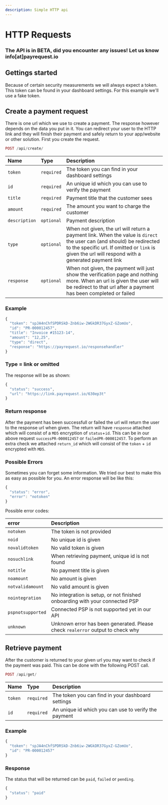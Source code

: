 ```yaml
---
description: Simple HTTP api
---
```


# HTTP Requests

### The API is in BETA, did you encounter any issues! Let us know info\[at\]payrequest.io

## Gettings started

Because of certain security measurements we will always expect a token. This token can be found in your dashboard settings. For this example we'll use a fake token.

## Create a payment request

There is one url which we use to create a payment. The response however depends on the data you put in it. You can redirect your user to the HTTP link and they will finish their payment and safely return to your app/website or other solution. First you create the request.

```php
POST /api/create/
```

| Name | Type | Description |
| :--- | :--- | :--- |
| `token` | `required` | The token you can find in your dashboard settings |
| `id` | `required` | An unique id which you can use to verify the payment |
| `title` | `required` | Payment title that the customer sees |
| `amount` | `required` | The amount you want to charge the customer |
| `description` | `optional` | Payment description |
| `type` | `optional` | When not given, the url will return a payment link. When the value is `direct` the user can \(and should\) be redirected to the specific url. If omitted or `link` is given the url will respond with a generated payment link |
| `response` | `optional` | When not given, the payment will just show the verification page and nothing more. When an url is given the user will be redirect to that url after a payment has been completed or failed |

### Example

```javascript
{
  "token": "spJA4nChfSPDRSkD-Znb6iw-2WGkDR37GyxZ-GZomUo",
  "id": "PR-000012457",
  "title": "Invoice #15123-14",
  "amount": "12,25",
  "type": "direct",
  "response": "https://payrequest.io/responsehandler"
}
```

### Type = link or omitted

The response will be as shown:

```javascript
{
  "status": "success",
  "url": "https://link.payrequest.io/630ep3t"
}
```

### Return response

After the payment has been successfull or failed the url will return the user to the response url when given. The return will have `response` attached which will consist of a `MD5` encryption of `status`+`id`. This can be in our above request `successPR-000012457` or `failedPR-000012457`. To perform an extra check we attached `return_id` which will consist of the `token` + `id` encrypted with `MD5`.

### Possible Errors

Sometimes you can forget some information. We tried our best to make this as easy as possible for you.
An error response will be like this:

```javascript
{
  "status": "error",
  "error": "notoken"
}
```

Possible error codes:

| error | Description |
| :--- | :--- |
| `notoken` | The token is not provided |
| `noid` | No unique id is given |
| `novalidtoken` | No valid token is given |
| `nosuchlink` | When retrieving payment, unique id is not found |
| `notitle` | No payment title is given |
| `noamount` | No amount is given |
| `notvalidamount` | No valid amount is given |
| `nointegration` | No integration is setup, or not finished onboarding with your connected PSP |
| `pspnotsupported` | Connected PSP is not supported yet in our API |
| `unknown` | Unknown error has been generated. Please check `realerror` output to check why |


## Retrieve payment

After the customer is returned to your given url you may want to check if the payment was paid. This can be done with the following POST call.

```php
POST /api/get/
```

| Name | Type | Description |
| :--- | :--- | :--- |
| `token` | `required` | The token you can find in your dashboard settings |
| `id` | `required` | An unique id which you can use to verify the payment |

### Example

```javascript
{
  "token": "spJA4nChfSPDRSkD-Znb6iw-2WGkDR37GyxZ-GZomUo",
  "id": "PR-000012457"
}
```

### Response

The status that will be returned can be `paid`, `failed` or `pending`.

```javascript
{
  "status": "paid"
}
```

